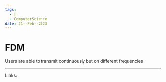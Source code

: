 ```yaml
---
tags:
  - 🌱
  - ComputerScience
date: 21--Feb--2023
---
```


# FDM

Users are able to transmit continuously but on different frequencies

---
Links: 
